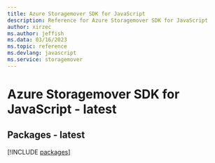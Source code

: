 ```yaml
---
title: Azure Storagemover SDK for JavaScript
description: Reference for Azure Storagemover SDK for JavaScript
author: xirzec
ms.author: jeffish
ms.data: 03/16/2023
ms.topic: reference
ms.devlang: javascript
ms.service: storagemover
---
```

# Azure Storagemover SDK for JavaScript - latest
## Packages - latest
[!INCLUDE [packages](storagemover-index.md)]